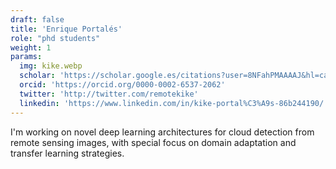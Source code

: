 ```yaml
---
draft: false
title: 'Enrique Portalés'
role: "phd students"
weight: 1
params:
  img: kike.webp
  scholar: 'https://scholar.google.es/citations?user=8NFahPMAAAAJ&hl=ca&oi=ao'
  orcid: 'https://orcid.org/0000-0002-6537-2062'
  twitter: 'http://twitter.com/remotekike'
  linkedin: 'https://www.linkedin.com/in/kike-portal%C3%A9s-86b244190/'
---
```


I'm working on novel deep learning architectures for cloud detection from remote sensing images, with special focus on domain adaptation and transfer learning strategies.
